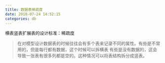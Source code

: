 ```yaml
---
title: 数据表稀疏度
date: 2018-07-24 14:52:15
categories: db
---
```


横表竖表扩展表的设计标准：稀疏度

> 在对模型设计数据表的时候往往会有多个表来记录不同的属性。有些是不常用的，但是每行都有数据，这个时候可以拆横表
> 有些是没有数据的，这会导致一张表有很多列都是空的。这种情况可以将表结构拆分成竖表。

